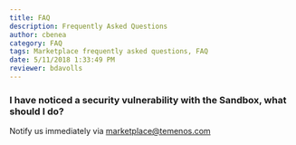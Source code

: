 ```yaml
---
title: FAQ
description: Frequently Asked Questions
author: cbenea
category: FAQ
tags: Marketplace frequently asked questions, FAQ
date: 5/11/2018 1:33:49 PM 
reviewer: bdavolls
---
```


### I have noticed a security vulnerability with the Sandbox, what should I do?

Notify us immediately via marketplace@temenos.com 

